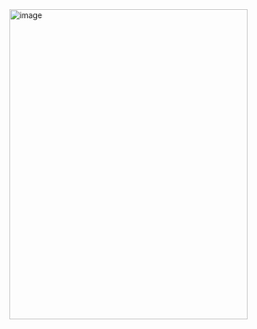 <img width="424" height="552" alt="image" src="https://github.com/user-attachments/assets/9a0e6d72-1da4-45e7-891b-b24df5339049" />

